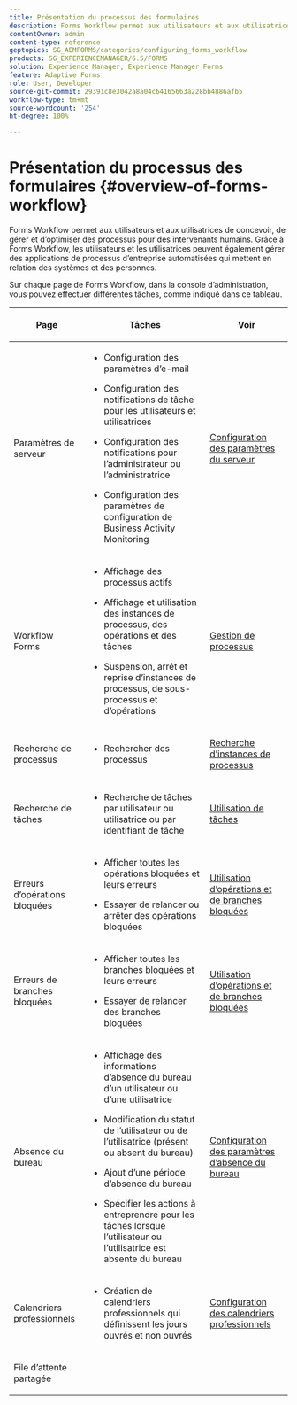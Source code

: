```yaml
---
title: Présentation du processus des formulaires
description: Forms Workflow permet aux utilisateurs et aux utilisatrices de concevoir, de gérer et d’optimiser des processus pour des intervenants humains. Grâce à Forms Workflow, les utilisateurs et les utilisatrices peuvent également gérer des applications de processus d’entreprise automatisées qui mettent en relation des systèmes et des personnes.
contentOwner: admin
content-type: reference
geptopics: SG_AEMFORMS/categories/configuring_forms_workflow
products: SG_EXPERIENCEMANAGER/6.5/FORMS
solution: Experience Manager, Experience Manager Forms
feature: Adaptive Forms
role: User, Developer
source-git-commit: 29391c8e3042a8a04c64165663a228bb4886afb5
workflow-type: tm+mt
source-wordcount: '254'
ht-degree: 100%

---
```


# Présentation du processus des formulaires {#overview-of-forms-workflow}

Forms Workflow permet aux utilisateurs et aux utilisatrices de concevoir, de gérer et d’optimiser des processus pour des intervenants humains. Grâce à Forms Workflow, les utilisateurs et les utilisatrices peuvent également gérer des applications de processus d’entreprise automatisées qui mettent en relation des systèmes et des personnes.

Sur chaque page de Forms Workflow, dans la console d’administration, vous pouvez effectuer différentes tâches, comme indiqué dans ce tableau.

<table>
 <thead>
  <tr>
   <th><p>Page</p></th>
   <th><p>Tâches</p></th>
   <th><p>Voir</p></th>
  </tr>
 </thead>
 <tbody>
  <tr>
   <td><p>Paramètres de serveur</p></td>
   <td>
    <ul>
     <li><p>Configuration des paramètres d’e-mail</p></li>
     <li><p>Configuration des notifications de tâche pour les utilisateurs et utilisatrices</p></li>
     <li><p>Configuration des notifications pour l’administrateur ou l’administratrice</p></li>
     <li><p>Configuration des paramètres de configuration de Business Activity Monitoring </p></li>
    </ul></td>
   <td><p><a href="/help/forms/using/admin-help/configuring-server-settings.md#configuring-server-settings">Configuration des paramètres du serveur</a></p></td>
  </tr>
  <tr>
   <td><p>Workflow Forms</p></td>
   <td>
    <ul>
     <li><p>Affichage des processus actifs</p></li>
     <li><p>Affichage et utilisation des instances de processus, des opérations et des tâches</p></li>
     <li><p>Suspension, arrêt et reprise d’instances de processus, de sous-processus et d’opérations</p></li>
    </ul></td>
   <td><p><a href="/help/forms/using/admin-help/processes.md#managing-processes">Gestion de processus</a></p></td>
  </tr>
  <tr>
   <td><p>Recherche de processus</p></td>
   <td>
    <ul>
     <li><p>Rechercher des processus</p></li>
    </ul></td>
   <td><p><a href="/help/forms/using/admin-help/searching-process-instances.md#searching-for-process-instances">Recherche d’instances de processus</a></p></td>
  </tr>
  <tr>
   <td><p>Recherche de tâches</p></td>
   <td>
    <ul>
     <li><p>Recherche de tâches par utilisateur ou utilisatrice ou par identifiant de tâche</p></li>
    </ul></td>
   <td><p><a href="/help/forms/using/admin-help/tasks.md#working-with-tasks">Utilisation de tâches</a></p></td>
  </tr>
  <tr>
   <td><p>Erreurs d’opérations bloquées</p></td>
   <td>
    <ul>
     <li><p>Afficher toutes les opérations bloquées et leurs erreurs</p></li>
     <li><p>Essayer de relancer ou arrêter des opérations bloquées</p></li>
    </ul></td>
   <td><p><a href="/help/forms/using/admin-help/stalled-operations-branches.md#working-with-stalled-operations-and-branches">Utilisation d’opérations et de branches bloquées</a></p></td>
  </tr>
  <tr>
   <td><p>Erreurs de branches bloquées</p></td>
   <td>
    <ul>
     <li><p>Afficher toutes les branches bloquées et leurs erreurs</p></li>
     <li><p>Essayer de relancer des branches bloquées</p></li>
    </ul></td>
   <td><p><a href="/help/forms/using/admin-help/stalled-operations-branches.md#working-with-stalled-operations-and-branches">Utilisation d’opérations et de branches bloquées</a></p></td>
  </tr>
  <tr>
   <td><p>Absence du bureau</p></td>
   <td>
    <ul>
     <li><p>Affichage des informations d’absence du bureau d’un utilisateur ou d’une utilisatrice</p></li>
     <li><p>Modification du statut de l’utilisateur ou de l’utilisatrice (présent ou absent du bureau)</p></li>
     <li><p>Ajout d’une période d’absence du bureau </p></li>
     <li><p>Spécifier les actions à entreprendre pour les tâches lorsque l’utilisateur ou l’utilisatrice est absente du bureau</p></li>
    </ul></td>
   <td><p><a href="/help/forms/using/admin-help/configuring-out-office-settings.md#configuring-out-of-office-settings">Configuration des paramètres d’absence du bureau</a></p></td>
  </tr>
  <tr>
   <td><p>Calendriers professionnels</p></td>
   <td>
    <ul>
     <li><p>Création de calendriers professionnels qui définissent les jours ouvrés et non ouvrés</p></li>
    </ul></td>
   <td><p><a href="/help/forms/using/admin-help/configuring-business-calendars.md#configuring-business-calendars">Configuration des calendriers professionnels</a></p></td>
  </tr>
  <tr>
   <td><p>File d’attente partagée</p></td>
   <td><p></p></td>
   <td><p></p></td>
  </tr>
 </tbody>
</table>
